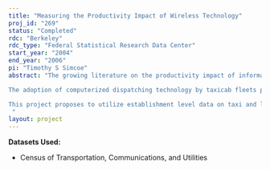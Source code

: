 ```yaml
---
title: "Measuring the Productivity Impact of Wireless Technology"
proj_id: "269"
status: "Completed"
rdc: "Berkeley"
rdc_type: "Federal Statistical Research Data Center"
start_year: "2004"
end_year: "2006"
pi: "Timothy S Simcoe"
abstract: "The growing literature on the productivity impact of information technology has revealed that while IT produces large benefits on average, there is usually a significant amount of variation in its firm-level effects. Researchers have turned to organizational differences between firms to help explain this variation, arguing that in many cases there are complementarities between the use of IT and the organization of the enterprise. The empirical challenge is to deal with the problems of endogenous technology adoption and unobserved firm-level heterogeneity that are present in most productivity studies.

The adoption of computerized dispatching technology by taxicab fleets provides a unique opportunity to examine the issue of complementarities between economic organization and technology adoption. The taxicab industry contains a large number of firms delivering a relatively homogeneous good and computerized dispatch technology has had a major impact on the productivity of taxi fleets. Moreover, the contracting between taxi drivers and fleet operators (i.e. whether drivers are employees or contractors) is a significant organization decision that should influence the IT adoption decision. Finally, differences in local regulatory and market conditions provide a source of exogenous variation in the costs and benefits of IT use and different modes of driver contracting.

This project proposes to utilize establishment level data on taxi and livery fleets to test for complementarities between driver contracting and the use of computerized dispatch technology. The econometric tests will include traditional approaches, such as production function estimation, as well as a novel structural method that jointly estimates a production function and the choice of contracting mode.
 "
layout: project
---
```


**Datasets Used:**

  - Census of Transportation, Communications, and Utilities 

